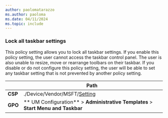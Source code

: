 ```yaml
---
author: paolomatarazzo
ms.author: paoloma
ms.date: 04/11/2024
ms.topic: include
---
```


### Lock all taskbar settings

This policy setting allows you to lock all taskbar settings. If you enable this policy setting, the user cannot access the taskbar control panel. The user is also unable to resize, move or rearrange toolbars on their taskbar. If you disable or do not configure this policy setting, the user will be able to set any taskbar setting that is not prevented by another policy setting.

|  | Path |
|--|--|
| **CSP** | ./Device/Vendor/MSFT/[Setting]() |
| **GPO** | ** UM Configuration** > **Administrative Templates** > **Start Menu and Taskbar** |
